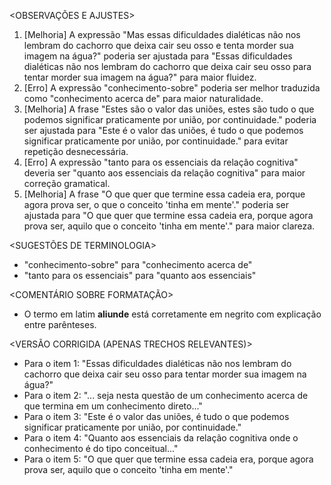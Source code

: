 <OBSERVAÇÕES E AJUSTES>
1. [Melhoria] A expressão "Mas essas dificuldades dialéticas não nos lembram do cachorro que deixa cair seu osso e tenta morder sua imagem na água?" poderia ser ajustada para "Essas dificuldades dialéticas não nos lembram do cachorro que deixa cair seu osso para tentar morder sua imagem na água?" para maior fluidez.
2. [Erro] A expressão "conhecimento-sobre" poderia ser melhor traduzida como "conhecimento acerca de" para maior naturalidade.
3. [Melhoria] A frase "Estes são o valor das uniões, estes são tudo o que podemos significar praticamente por união, por continuidade." poderia ser ajustada para "Este é o valor das uniões, é tudo o que podemos significar praticamente por união, por continuidade." para evitar repetição desnecessária.
4. [Erro] A expressão "tanto para os essenciais da relação cognitiva" deveria ser "quanto aos essenciais da relação cognitiva" para maior correção gramatical.
5. [Melhoria] A frase "O que quer que termine essa cadeia era, porque agora prova ser, o que o conceito 'tinha em mente'." poderia ser ajustada para "O que quer que termine essa cadeia era, porque agora prova ser, aquilo que o conceito 'tinha em mente'." para maior clareza.

<SUGESTÕES DE TERMINOLOGIA>
- "conhecimento-sobre" para "conhecimento acerca de"
- "tanto para os essenciais" para "quanto aos essenciais"

<COMENTÁRIO SOBRE FORMATAÇÃO>
- O termo em latim **aliunde** está corretamente em negrito com explicação entre parênteses.

<VERSÃO CORRIGIDA (APENAS TRECHOS RELEVANTES)>
- Para o item 1: "Essas dificuldades dialéticas não nos lembram do cachorro que deixa cair seu osso para tentar morder sua imagem na água?"
- Para o item 2: "... seja nesta questão de um conhecimento acerca de que termina em um conhecimento direto..."
- Para o item 3: "Este é o valor das uniões, é tudo o que podemos significar praticamente por união, por continuidade."
- Para o item 4: "Quanto aos essenciais da relação cognitiva onde o conhecimento é do tipo conceitual..."
- Para o item 5: "O que quer que termine essa cadeia era, porque agora prova ser, aquilo que o conceito 'tinha em mente'."